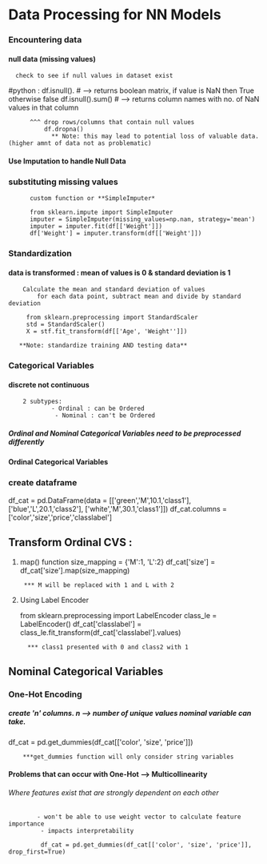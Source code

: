 # Data Processing for NN Models 


### Encountering data 
  #### null data (missing values) 
      check to see if null values in dataset exist 
   #python : 
      df.isnull(). # --> returns boolean matrix, if value is NaN then True otherwise false
      df.isnull().sum() # --> returns column names with no. of NaN values in that column 
      
          ^^^ drop rows/columns that contain null values 
              df.dropna() 
                ** Note: this may lead to potential loss of valuable data. (higher amnt of data not as problematic)
#### Use Imputation to handle Null Data
  ### substituting missing values 
          custom function or **SimpleImputer*
          
          from sklearn.impute import SimpleImputer 
          imputer = SimpleImputer(missing_values=np.nan, strategy='mean')
          imputer = imputer.fit(df[['Weight']])
          df['Weight'] = imputer.transform(df[['Weight']])
          

### Standardization 
  #### data is transformed : mean of values is 0 & standard deviation is 1 
        Calculate the mean and standard deviation of values   
            for each data point, subtract mean and divide by standard deviation 
            
         from sklearn.preprocessing import StandardScaler 
         std = StandardScaler()
         X = stf.fit_transform(df[['Age', 'Weight'']])
         
       **Note: standardize training AND testing data** 

### Categorical Variables 
  #### discrete not continuous 
        2 subtypes: 
                - Ordinal : can be Ordered
                 - Nominal : can't be Ordered 
                 
 ##### Ordinal and Nominal Categorical Variables need to be preprocessed differently 
 
 
#### Ordinal Categorical Variables 
  ### create dataframe 
  
 df_cat = pd.DataFrame(data = 
                     [['green','M',10.1,'class1'],
                      ['blue','L',20.1,'class2'],
                      ['white','M',30.1,'class1']])
df_cat.columns = ['color','size','price','classlabel']
                          
## Transform Ordinal CVS : 
  1. map() function 
      size_mapping = {'M':1, 'L':2}
       df_cat['size'] = df_cat['size'].map(size_mapping)
          
          *** M will be replaced with 1 and L with 2
           
  2. Using Label Encoder
    
      from sklearn.preprocessing import LabelEncoder
      class_le = LabelEncoder()
      df_cat['classlabel'] = 
      class_le.fit_transform(df_cat['classlabel'].values) 
      
           *** class1 presented with 0 and class2 with 1 
           
 ## Nominal Categorical Variables 
  ### One-Hot Encoding 
   ##### create 'n' columns. n --> number of unique values nominal variable can take.
  df_cat = pd.get_dummies(df_cat[['color', 'size', 'price']])
  
        ***get_dummies function will only consider string variables 
        
        
        
        
  #### Problems that can occur with One-Hot --> Multicollinearity 
   ###### Where features exist that are strongly dependent on each other 
            - won't be able to use weight vector to calculate feature importance 
             - impacts interpretability 
             
             df_cat = pd.get_dummies(df_cat[['color', 'size', 'price']], drop_first=True) 
